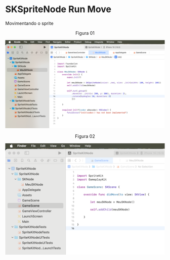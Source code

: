 # SKSpriteNode Run Move

Movimentando o sprite

<div align="center">
Figura 01
</div>

![](Imagens/SpriteNode-RunGroup-Img01.png)

<div align="center">
Figura 02
</div>

![](Imagens/SpriteNode-Run-Img02.png)

